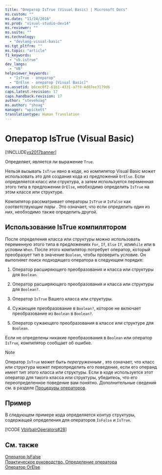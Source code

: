 ```yaml
---
title: "Оператор IsTrue (Visual Basic) | Microsoft Docs"
ms.custom: ""
ms.date: "11/24/2016"
ms.prod: "visual-studio-dev14"
ms.reviewer: ""
ms.suite: ""
ms.technology: 
  - "devlang-visual-basic"
ms.tgt_pltfrm: ""
ms.topic: "article"
f1_keywords: 
  - "vb.istrue"
dev_langs: 
  - "VB"
helpviewer_keywords: 
  - "IsTrue - оператор"
  - "OrElse - оператор [Visual Basic]"
ms.assetid: b6cec0f2-61b1-4331-a7f0-4d07ee3179d6
caps.latest.revision: 17
caps.handback.revision: 17
author: "stevehoag"
ms.author: "shoag"
manager: "wpickett"
translationtype: Human Translation
---
```

# Оператор IsTrue (Visual Basic)
[!INCLUDE[vs2017banner](../../../csharp/includes/vs2017banner.md)]

Определяет, является ли выражение `True`.  
  
 Нельзя вызывать `IsTrue` явно в коде, но компилятор Visual Basic может использовать это для создания кода из предложений `OrElse`.  Если определяется класс или структура, а затем используется переменная этого типа в предложении `OrElse`, необходимо определить `IsTrue` на этом классе или структуре.  
  
 Компилятор рассматривает операторы `IsTrue` и `IsFalse` как  *соответствующие пары* .  Это означает, что если определить один из них, необходимо также определить другой.  
  
## Использование IsTrue компилятором  
 После определения класса или структуры можно использовать переменную этого типа в предложениях `For`, `If`, `Else` `If`, или`While` или в условии `When`.  После этого компилятор потребует оператор, который преобразует тип в значение `Boolean`, чтобы проверить условие.  Он выполняет поиск подходящего оператора в следующем порядке:  
  
1.  Оператор расширяющего преобразования и класса или структуры для `Boolean`.  
  
2.  Оператор расширяющего преобразования и класса или структуры для `Boolean?`.  
  
3.  Оператор `IsTrue` Вашего класса или структуры.  
  
4.  Сужающее преобразование в `Boolean?`, которое не включает преобразование из `Boolean` в `Boolean?`.  
  
5.  Оператор сужающего преобразования в классе или структуре для `Boolean`.  
  
 Если не определены никакие преобразования в `Boolean` или оператор `IsTrue`, компилятор сообщает об ошибке.  
  
> [!NOTE]
>  Оператор `IsTrue` может быть  *перегруженным* , это означает, что класс или структура может переопределить его поведение, если его операнд имеет тип этого класса или структуры.  Если в коде используется этот оператор для такого класса или структуры, убедитесь, что его переопределенное поведение вам понятно.  Дополнительные сведения см. в разделе [Процедуры операторов](../../../visual-basic/programming-guide/language-features/procedures/operator-procedures.md).  
  
## Пример  
 В следующем примере кода определяется контур структуры, содержащей определения для операторов `IsFalse` и `IsTrue`.  
  
 [!CODE [VbVbalrOperators#28](../CodeSnippet/VS_Snippets_VBCSharp/VbVbalrOperators#28)]  
  
## См. также  
 [Оператор IsFalse](../../../visual-basic/language-reference/operators/isfalse-operator.md)   
 [Практическое руководство. Определение оператора](../../../visual-basic/programming-guide/language-features/procedures/how-to-define-an-operator.md)   
 [Оператор OrElse](../../../visual-basic/language-reference/operators/orelse-operator.md)
